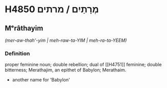 # H4850 מְרָתַיִם / מרתים

## Mᵉrâthayim

_(mer-aw-thah'-yim | meh-raw-ta-YIM | meh-ra-ta-YEEM)_

### Definition

proper feminine noun; double rebellion; dual of [[H4751]] feminine; double bitterness; Merathajim, an epithet of Babylon; Merathaim.

- another name for 'Babylon'
